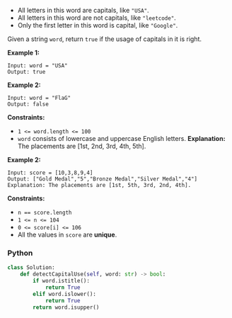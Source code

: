 -   All letters in this word are capitals, like  `"USA"`.
-   All letters in this word are not capitals, like  `"leetcode"`.
-   Only the first letter in this word is capital, like  `"Google"`.

Given a string  `word`, return  `true`  if the usage of capitals in it is right.

**Example 1:**
```
Input: word = "USA"
Output: true
```

**Example 2:**
```
Input: word = "FlaG"
Output: false
```

**Constraints:**

-   `1 <= word.length <= 100`
-   `word`  consists of lowercase and uppercase English letters.
**Explanation:** The placements are [1st, 2nd, 3rd, 4th, 5th].

**Example 2:**
```
Input: score = [10,3,8,9,4]
Output: ["Gold Medal","5","Bronze Medal","Silver Medal","4"]
Explanation: The placements are [1st, 5th, 3rd, 2nd, 4th].
```

**Constraints:**

-   `n == score.length`
-   `1 <= n <= 104`
-   `0 <= score[i] <= 106`
-   All the values in  `score`  are  **unique**.

### Python
```python
class Solution:
    def detectCapitalUse(self, word: str) -> bool:
        if word.istitle():
            return True
        elif word.islower():
            return True
        return word.isupper()

```